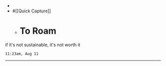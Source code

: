 - 
- #[[Quick Capture]]
    - # To Roam

if it's not sustainable, it's
not worth it

`11:23am, Aug 11`

---




